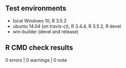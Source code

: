 ## Test environments
* local Windows 10, R 3.5.2
* ubuntu 14.04 (on travis-ci), R 3.4.4, R 3.5.2, R devel
* win-builder (devel and release)

## R CMD check results

0 errors | 0 warnings | 0 note

